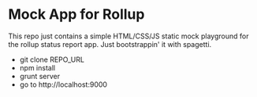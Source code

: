 # Mock App for Rollup

This repo just contains a simple HTML/CSS/JS static mock playground for the rollup status report app.
Just bootstrappin' it with spagetti.

* git clone REPO_URL
* npm install
* grunt server
* go to http://localhost:9000
